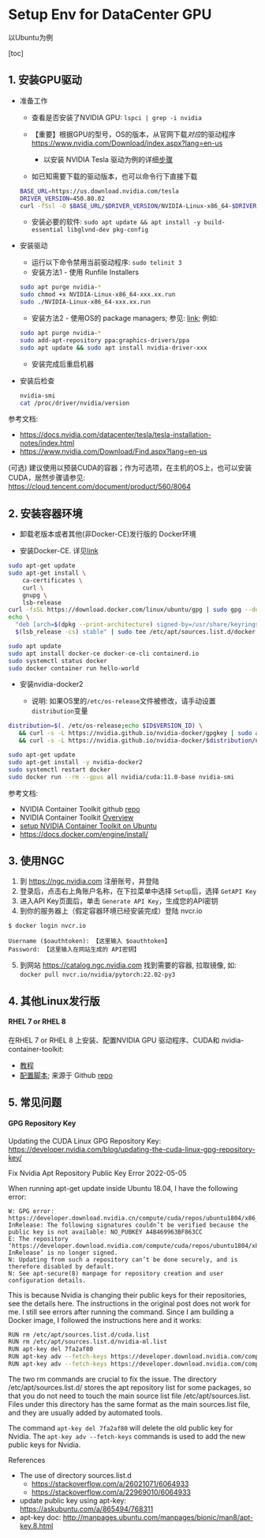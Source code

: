 # Setup Env for DataCenter GPU

以Ubuntu为例

[toc]

## 1. 安装GPU驱动


* 准备工作

    * 查看是否安装了NVIDIA GPU: `lspci | grep -i nvidia`
    * 【重要】根据GPU的型号，OS的版本，从官网下载*对应*的驱动程序 https://www.nvidia.com/Download/index.aspx?lang=en-us
      * 以安装 NVIDIA Tesla 驱动为例的详细[步骤](https://cloud.tencent.com/document/product/560/8048)
    
    * 如已知需要下载的驱动版本，也可以命令行下直接下载
    ```bash
    BASE_URL=https://us.download.nvidia.com/tesla
    DRIVER_VERSION=450.80.02
    curl -fSsl -O $BASE_URL/$DRIVER_VERSION/NVIDIA-Linux-x86_64-$DRIVER_VERSION.run
    ```    
    * 安装必要的软件: `sudo apt update && apt install -y build-essential libglvnd-dev pkg-config`

* 安装驱动

    * 运行以下命令禁用当前驱动程序: `sudo telinit 3`
    * 安装方法1 - 使用 Runfile Installers

    ```bash
    sudo apt purge nvidia-*
    sudo chmod +x NVIDIA-Linux-x86_64-xxx.xx.run
    sudo ./NVIDIA-Linux-x86_64-xxx.xx.run
    ```

    * 安装方法2 - 使用OS的 package managers; 参见: [link](https://docs.nvidia.com/datacenter/tesla/tesla-installation-notes/index.html#package-manager); 例如: 

    ```bash
    sudo apt purge nvidia-*
    sudo add-apt-repository ppa:graphics-drivers/ppa
    sudo apt update && sudo apt install nvidia-driver-xxx
    ```

    * 安装完成后重启机器

* 安装后检查

    ```bash
    nvidia-smi
    cat /proc/driver/nvidia/version
    ```

参考文档:

* https://docs.nvidia.com/datacenter/tesla/tesla-installation-notes/index.html
* https://www.nvidia.com/Download/Find.aspx?lang=en-us 


(可选) 建议使用以预装CUDA的容器；作为可选项，在主机的OS上，也可以安装CUDA，居然步骤请参见: https://cloud.tencent.com/document/product/560/8064


## 2. 安装容器环境


* 卸载老版本或者其他(非Docker-CE)发行版的 Docker环境

* 安装Docker-CE. 详见[link](https://docs.docker.com/engine/install/)

```bash
sudo apt-get update
sudo apt-get install \
    ca-certificates \
    curl \
    gnupg \
    lsb-release
curl -fsSL https://download.docker.com/linux/ubuntu/gpg | sudo gpg --dearmor -o /usr/share/keyrings/docker-archive-keyring.gpg
echo \
  "deb [arch=$(dpkg --print-architecture) signed-by=/usr/share/keyrings/docker-archive-keyring.gpg] https://download.docker.com/linux/ubuntu \
  $(lsb_release -cs) stable" | sudo tee /etc/apt/sources.list.d/docker.list > /dev/null
```

```bash
sudo apt update
sudo apt install docker-ce docker-ce-cli containerd.io
sudo systemctl status docker
sudo docker container run hello-world
```
* 安装nvidia-docker2

    * 说明: 如果OS里的`/etc/os-release`文件被修改，请手动设置 `distribution`变量

```bash
distribution=$(. /etc/os-release;echo $ID$VERSION_ID) \
   && curl -s -L https://nvidia.github.io/nvidia-docker/gpgkey | sudo apt-key add - \
   && curl -s -L https://nvidia.github.io/nvidia-docker/$distribution/nvidia-docker.list | sudo tee /etc/apt/sources.list.d/nvidia-docker.list

sudo apt-get update
sudo apt-get install -y nvidia-docker2
sudo systemctl restart docker
sudo docker run --rm --gpus all nvidia/cuda:11.0-base nvidia-smi
```

参考文档:

* NVIDIA Container Toolkit github [repo](https://github.com/NVIDIA/nvidia-docker)
* NVIDIA Container Toolkit [Overview](https://docs.nvidia.com/datacenter/cloud-native/container-toolkit/overview.html)
* [setup NVIDIA Container Toolkit on Ubuntu](https://docs.nvidia.com/datacenter/cloud-native/container-toolkit/install-guide.html#installing-on-ubuntu-and-debian)
* https://docs.docker.com/engine/install/



## 3. 使用NGC


1. 到 https://ngc.nvidia.com 注册账号，并登陆
2. 登录后，点击右上角账户名称，在下拉菜单中选择 `Setup`后，选择 `GetAPI Key`
3. 进入API Key页面后，单击 `Generate API Key`，生成您的API密钥
4. 到你的服务器上（假定容器环境已经安装完成）登陆 nvcr.io

```
$ docker login nvcr.io

Username ($oauthtoken): 【这里输入 $oauthtoken】
Password: 【这里输入在网站生成的 API密钥】

```

5. 到网站 https://catalog.ngc.nvidia.com 找到需要的容器, 拉取镜像, 如: `docker pull nvcr.io/nvidia/pytorch:22.02-py3`

## 4. 其他Linux发行版

#### RHEL 7 or RHEL 8

在RHEL 7 or RHEL 8 上安装、配置NVIDIA GPU 驱动程序、CUDA和 nvidia-container-toolkit: 

* [教程](https://www.redhat.com/en/blog/how-use-gpus-containers-bare-metal-rhel-8)
* [配置脚本](./enable-GPUs-containers-rhel); 来源于 Github [repo](https://github.com/openshift-psap/blog-artifacts/tree/master/how-to-enable-GPUs-containers-rhel)

## 5. 常见问题


#### GPG Repository Key

Updating the CUDA Linux GPG Repository Key: https://developer.nvidia.com/blog/updating-the-cuda-linux-gpg-repository-key/

Fix Nvidia Apt Repository Public Key Error
2022-05-05

When running apt-get update inside Ubuntu 18.04, I have the following error:
```
W: GPG error: https://developer.download.nvidia.cn/compute/cuda/repos/ubuntu1804/x86_64 InRelease: The following signatures couldn’t be verified because the public key is not available: NO_PUBKEY A4B469963BF863CC
E: The repository ‘https://developer.download.nvidia.com/compute/cuda/repos/ubuntu1804/x86_64 InRelease’ is no longer signed.
N: Updating from such a repository can’t be done securely, and is therefore disabled by default.
N: See apt-secure(8) manpage for repository creation and user configuration details.
```

This is because Nvidia is changing their public keys for their repositories, see the details here. The instructions in the original post does not work for me. I still see errors after running the command. Since I am building a Docker image, I followed the instructions here and it works:

```bash
RUN rm /etc/apt/sources.list.d/cuda.list
RUN rm /etc/apt/sources.list.d/nvidia-ml.list
RUN apt-key del 7fa2af80
RUN apt-key adv --fetch-keys https://developer.download.nvidia.com/compute/cuda/repos/ubuntu1804/x86_64/3bf863cc.pub
RUN apt-key adv --fetch-keys https://developer.download.nvidia.com/compute/machine-learning/repos/ubuntu1804/x86_64/7fa2af80.pub
```

The two rm commands are crucial to fix the issue. The directory /etc/apt/sources.list.d/ stores the apt repository list for some packages, so that you do not need to touch the main source list file /etc/apt/sources.list. Files under this directory has the same format as the main sources.list file, and they are usually added by automated tools.

The command `apt-key del 7fa2af80` will delete the old public key for Nvidia. The `apt-key adv --fetch-keys` commands is used to add the new public keys for Nvidia.

References

  * The use of directory sources.list.d
    * https://stackoverflow.com/a/26021071/6064933
    * https://stackoverflow.com/a/22969010/6064933
  * update public key using apt-key: https://askubuntu.com/a/865494/768311
  * apt-key doc: http://manpages.ubuntu.com/manpages/bionic/man8/apt-key.8.html